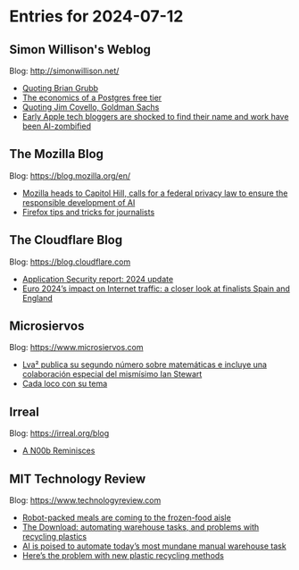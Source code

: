 # Entries for 2024-07-12
## Simon Willison's Weblog 
Blog: http://simonwillison.net/ 

- [Quoting Brian Grubb](https://simonwillison.net/2024/Jul/11/brian-grubb/#atom-everything)
- [The economics of a Postgres free tier](https://simonwillison.net/2024/Jul/11/the-economics-of-a-postgres-free-tier/#atom-everything)
- [Quoting Jim Covello, Goldman Sachs](https://simonwillison.net/2024/Jul/11/jim-covello/#atom-everything)
- [Early Apple tech bloggers are shocked to find their name and work have been AI-zombified](https://simonwillison.net/2024/Jul/10/tuaw-slop/#atom-everything)
## The Mozilla Blog 
Blog: https://blog.mozilla.org/en/ 

- [Mozilla heads to Capitol Hill, calls for a federal privacy law to ensure the responsible development of AI](https://blog.mozilla.org/en/mozilla/internet-policy/mozilla-urges-federal-privacy-law-for-ai-development/)
- [Firefox tips and tricks for journalists](https://blog.mozilla.org/en/products/firefox/firefox-tips/firefox-features-for-journalists/)
##  The Cloudflare Blog  
Blog: https://blog.cloudflare.com 

- [Application Security report: 2024 update](https://blog.cloudflare.com/application-security-report-2024-update)
- [Euro 2024’s impact on Internet traffic: a closer look at finalists Spain and England](https://blog.cloudflare.com/euro-2024s-impact-on-internet-traffic-a-closer-look-at-finalists-spain-and-england)
## Microsiervos 
Blog: https://www.microsiervos.com 

- [Lva² publica su segundo número sobre matemáticas e incluye una colaboración especial del mismísimo Ian Stewart](https://www.microsiervos.com/archivo/matematicas/lva2-segundo-numero-matematicas-colaboracion-ian-stewart.html)
- [Cada loco con su tema](https://www.microsiervos.com/archivo/frases-citas/cada-loco-su-tema.html)
## Irreal 
Blog: https://irreal.org/blog 

- [A N00b Reminisces](https://irreal.org/blog/?p=12302)
## MIT Technology Review 
Blog: https://www.technologyreview.com 

- [Robot-packed meals are coming to the frozen-food aisle](https://www.technologyreview.com/2024/07/11/1094850/robot-packed-meals-are-coming-to-the-frozen-food-aisle/)
- [The Download: automating warehouse tasks, and problems with recycling plastics](https://www.technologyreview.com/2024/07/11/1094856/the-download-automating-warehouse-tasks-and-problems-with-recycling-plastics/)
- [AI is poised to automate today’s most mundane manual warehouse task](https://www.technologyreview.com/2024/07/11/1094829/ai-is-poised-to-automate-todays-most-mundane-manual-warehouse-task/)
- [Here’s the problem with new plastic recycling methods](https://www.technologyreview.com/2024/07/11/1094844/plastic-reycling-problem/)